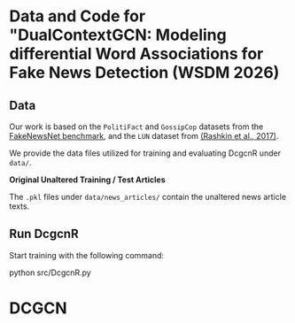 # Data and Code for "DualContextGCN: Modeling differential Word Associations for Fake News Detection (WSDM 2026)


## Data
Our work is based on the `PolitiFact` and `GossipCop` datasets from the [FakeNewsNet benchmark](https://github.com/KaiDMML/FakeNewsNet), and the `LUN` dataset from [(Rashkin et al., 2017)](https://aclanthology.org/D17-1317.pdf). 

We provide the data files utilized for training and evaluating DcgcnR under `data/`. 

**Original Unaltered Training / Test Articles**

The `.pkl` files under `data/news_articles/` contain the unaltered news article texts. 



## Run DcgcnR
 

Start training with the following command:

python src/DcgcnR.py 


# DCGCN
